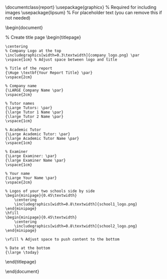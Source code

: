 \documentclass{report}
\usepackage{graphicx}  % Required for including images
\usepackage{lipsum}    % For placeholder text (you can remove this if not needed)

\begin{document}

% Create title page
\begin{titlepage}

    \centering
    % Company Logo at the top
    \includegraphics[width=0.3\textwidth]{company_logo.png} \par
    \vspace{1cm} % Adjust space between logo and title
    
    % Title of the report
    {\Huge \textbf{Your Report Title} \par}
    \vspace{2cm}
    
    % Company name
    {\LARGE Company Name \par}
    \vspace{2cm}
    
    % Tutor names
    {\Large Tutors: \par}
    {\large Tutor 1 Name \par}
    {\large Tutor 2 Name \par}
    \vspace{1cm}
    
    % Academic Tutor
    {\Large Academic Tutor: \par}
    {\large Academic Tutor Name \par}
    \vspace{1cm}
    
    % Examiner
    {\Large Examiner: \par}
    {\large Examiner Name \par}
    \vspace{1cm}
    
    % Your name
    {\Large Your Name \par}
    \vspace{2cm}
    
    % Logos of your two schools side by side
    \begin{minipage}{0.45\textwidth}
        \centering
        \includegraphics[width=0.8\textwidth]{school1_logo.png}
    \end{minipage}
    \hfill
    \begin{minipage}{0.45\textwidth}
        \centering
        \includegraphics[width=0.8\textwidth]{school2_logo.png}
    \end{minipage}
    
    \vfill % Adjust space to push content to the bottom

    % Date at the bottom
    {\large \today}
    
\end{titlepage}

\end{document}
